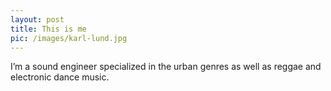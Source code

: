 ```yaml
---
layout: post
title: This is me
pic: /images/karl-lund.jpg
---
```

I’m a sound engineer specialized in the urban genres as well as reggae and electronic dance music.
